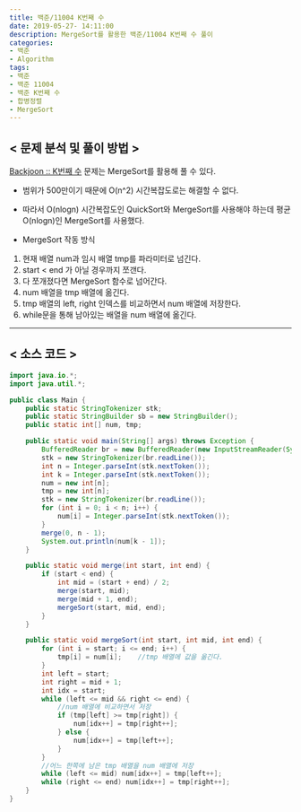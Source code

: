 ```yaml
---
title: 백준/11004 K번째 수
date: 2019-05-27- 14:11:00
description: MergeSort를 활용한 백준/11004 K번째 수 풀이
categories:
- 백준
- Algorithm
tags:
- 백준
- 백준 11004
- 백준 K번째 수
- 합병정렬
- MergeSort
---
```

## < 문제 분석 및 풀이 방법 >

[Backjoon :: K번째 수](https://www.acmicpc.net/problem/11004) 문제는 MergeSort를 활용해 풀 수 있다.

- 범위가 500만이기 때문에 O(n^2) 시간복잡도로는 해결할 수 없다.
- 따라서 O(nlogn) 시간복잡도인 QuickSort와 MergeSort를 사용해야 하는데 평균 O(nlogn)인 MergeSort를 사용했다.

- MergeSort 작동 방식
1. 현재 배열 num과 임시 배열 tmp를 파라미터로 넘긴다. 
2. start < end 가 아닐 경우까지 쪼갠다.
3. 다 쪼개졌다면 MergeSort 함수로 넘어간다.
4. num 배열을 tmp 배열에 옮긴다.
5. tmp 배열의 left, right 인덱스를 비교하면서 num 배열에 저장한다.
6. while문을 통해 남아있는 배열을 num 배열에 옮긴다.

***

## < 소스 코드 >

~~~java
import java.io.*;
import java.util.*;

public class Main {
    public static StringTokenizer stk;
    public static StringBuilder sb = new StringBuilder();
    public static int[] num, tmp;

    public static void main(String[] args) throws Exception {
        BufferedReader br = new BufferedReader(new InputStreamReader(System.in));
        stk = new StringTokenizer(br.readLine());
        int n = Integer.parseInt(stk.nextToken());
        int k = Integer.parseInt(stk.nextToken());
        num = new int[n];
        tmp = new int[n];
        stk = new StringTokenizer(br.readLine());
        for (int i = 0; i < n; i++) {
            num[i] = Integer.parseInt(stk.nextToken());
        }
        merge(0, n - 1);
        System.out.println(num[k - 1]);
    }

    public static void merge(int start, int end) {
        if (start < end) {
            int mid = (start + end) / 2;
            merge(start, mid);
            merge(mid + 1, end);
            mergeSort(start, mid, end);
        }
    }

    public static void mergeSort(int start, int mid, int end) {
        for (int i = start; i <= end; i++) {
            tmp[i] = num[i];    //tmp 배열에 값을 옮긴다.
        }
        int left = start;
        int right = mid + 1;
        int idx = start;
        while (left <= mid && right <= end) {
            //num 배열에 비교하면서 저장
            if (tmp[left] >= tmp[right]) {
                num[idx++] = tmp[right++];
            } else {
                num[idx++] = tmp[left++];
            }
        }
        //어느 한쪽에 남은 tmp 배열을 num 배열에 저장
        while (left <= mid) num[idx++] = tmp[left++];
        while (right <= end) num[idx++] = tmp[right++];
    }
}
~~~